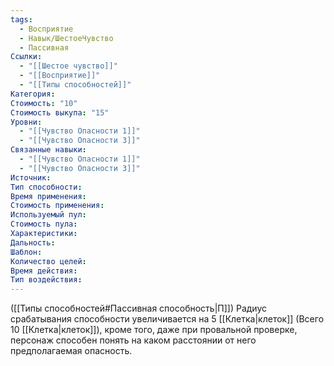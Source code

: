 ```yaml
---
tags:
  - Восприятие
  - Навык/ШестоеЧувство
  - Пассивная
Ссылки:
  - "[[Шестое чувство]]"
  - "[[Восприятие]]"
  - "[[Типы способностей]]"
Категория: 
Стоимость: "10"
Стоимость выкупа: "15"
Уровни:
  - "[[Чувство Опасности 1]]"
  - "[[Чувство Опасности 3]]"
Связанные навыки:
  - "[[Чувство Опасности 1]]"
  - "[[Чувство Опасности 3]]"
Источник:
Тип способности:
Время применения:
Стоимость применения:
Используемый пул:
Стоимость пула:
Характеристики:
Дальность:
Шаблон:
Количество целей:
Время действия:
Тип воздействия:
---
```

([[Типы способностей#Пассивная способность|П]]) Радиус срабатывания способности увеличивается на 5 [[Клетка|клеток]] (Всего 10 [[Клетка|клеток]]), кроме того, даже при провальной проверке, персонаж способен понять на каком расстоянии от него предполагаемая опасность. 